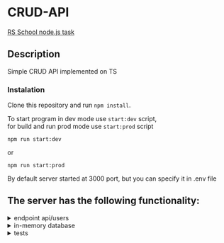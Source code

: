 # CRUD-API
[RS School node.js task](https://github.com/AlreadyBored/nodejs-assignments/blob/main/assignments/crud-api/assignment.md)

## Description
Simple CRUD API implemented on TS

### Instalation 
Clone this repository and run ``npm install``.

To start program in dev mode use ``start:dev`` script,  
for build and run prod mode use ``start:prod`` script
```
npm run start:dev
```
or
```
npm run start:prod
```
By default server started at 3000 port, but you can specify it in .env file

## The server has the following functionality:

 <details>
  <summary> endpoint api/users </summary>
- GET api/users - return all users records
- GET api/users/userId - return user by Id
- POST api/users - create new user
- PUT api/users/userId - update user
- DELETE api/users/userId - delete user

</details>
 <details>
  <summary> in-memory database </summary>
  all data saved in RAM and reset on restart server
</details>

 <details>
  <summary> tests </summary>
  Unfortunately, it's too late for writing tests.
</details>